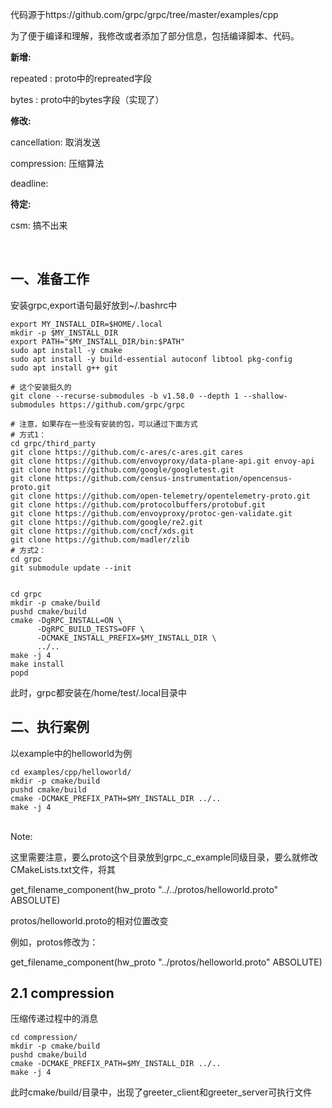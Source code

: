 代码源于https://github.com/grpc/grpc/tree/master/examples/cpp

为了便于编译和理解，我修改或者添加了部分信息，包括编译脚本、代码。


**新增:**

repeated : proto中的repreated字段

bytes : proto中的bytes字段（实现了）
<br>

**修改:**

cancellation: 取消发送

compression: 压缩算法

deadline: 
<br>

**待定:**

csm: 搞不出来

<br>




## 一、准备工作

安装grpc,export语句最好放到~/.bashrc中

```
export MY_INSTALL_DIR=$HOME/.local
mkdir -p $MY_INSTALL_DIR
export PATH="$MY_INSTALL_DIR/bin:$PATH"
sudo apt install -y cmake
sudo apt install -y build-essential autoconf libtool pkg-config
sudo apt install g++ git

# 这个安装挺久的
git clone --recurse-submodules -b v1.58.0 --depth 1 --shallow-submodules https://github.com/grpc/grpc

# 注意，如果存在一些没有安装的包，可以通过下面方式
# 方式1：
cd grpc/third_party
git clone https://github.com/c-ares/c-ares.git cares
git clone https://github.com/envoyproxy/data-plane-api.git envoy-api
git clone https://github.com/google/googletest.git
git clone https://github.com/census-instrumentation/opencensus-proto.git
git clone https://github.com/open-telemetry/opentelemetry-proto.git
git clone https://github.com/protocolbuffers/protobuf.git
git clone https://github.com/envoyproxy/protoc-gen-validate.git
git clone https://github.com/google/re2.git
git clone https://github.com/cncf/xds.git
git clone https://github.com/madler/zlib
# 方式2：
cd grpc
git submodule update --init


cd grpc
mkdir -p cmake/build
pushd cmake/build
cmake -DgRPC_INSTALL=ON \
      -DgRPC_BUILD_TESTS=OFF \
      -DCMAKE_INSTALL_PREFIX=$MY_INSTALL_DIR \
      ../..
make -j 4
make install
popd
```

此时，grpc都安装在/home/test/.local目录中

## 二、执行案例

以example中的helloworld为例

```
cd examples/cpp/helloworld/
mkdir -p cmake/build
pushd cmake/build
cmake -DCMAKE_PREFIX_PATH=$MY_INSTALL_DIR ../..
make -j 4
```

<br>Note:<br/>  

这里需要注意，要么proto这个目录放到grpc_c_example同级目录，要么就修改CMakeLists.txt文件，将其  

get_filename_component(hw_proto "../../protos/helloworld.proto" ABSOLUTE)  

protos/helloworld.proto的相对位置改变  

例如，protos修改为：  

get_filename_component(hw_proto "../protos/helloworld.proto" ABSOLUTE)  


## 2.1 compression

压缩传递过程中的消息

```
cd compression/
mkdir -p cmake/build
pushd cmake/build
cmake -DCMAKE_PREFIX_PATH=$MY_INSTALL_DIR ../..
make -j 4
```

此时cmake/build/目录中，出现了greeter_client和greeter_server可执行文件  

